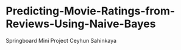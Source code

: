 # Predicting-Movie-Ratings-from-Reviews-Using-Naive-Bayes
Springboard Mini Project
Ceyhun Sahinkaya
